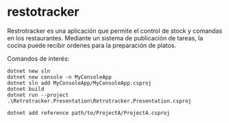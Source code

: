 # restotracker
Restrotracker es una aplicación que permite el control de stock y comandas en los restaurantes. Mediante un sistema de publicación de tareas, la cocina puede recibir ordenes para la preparación de platos.

Comandos de interés:
```
dotnet new sln
dotnet new console -n MyConsoleApp
dotnet sln add MyConsoleApp/MyConsoleApp.csproj
dotnet build
dotnet run --project .\Retrotracker.Presentation\Retrotracker.Presentation.csproj

dotnet add reference path/to/ProjectA/ProjectA.csproj
```